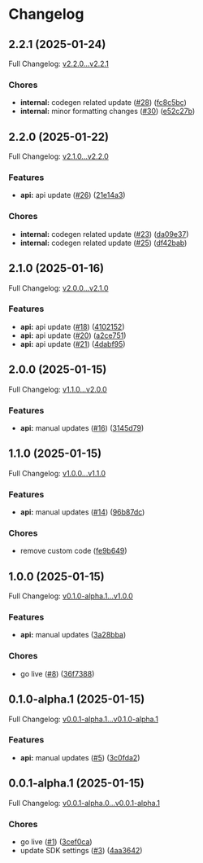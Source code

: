 # Changelog

## 2.2.1 (2025-01-24)

Full Changelog: [v2.2.0...v2.2.1](https://github.com/Zywa-co/nebula-python-sdk/compare/v2.2.0...v2.2.1)

### Chores

* **internal:** codegen related update ([#28](https://github.com/Zywa-co/nebula-python-sdk/issues/28)) ([fc8c5bc](https://github.com/Zywa-co/nebula-python-sdk/commit/fc8c5bc7d4946ed1b3374aa7a89dc6966d5b5d38))
* **internal:** minor formatting changes ([#30](https://github.com/Zywa-co/nebula-python-sdk/issues/30)) ([e52c27b](https://github.com/Zywa-co/nebula-python-sdk/commit/e52c27b8e30e19031f6f7bb4d23945dbdea5cb0e))

## 2.2.0 (2025-01-22)

Full Changelog: [v2.1.0...v2.2.0](https://github.com/Zywa-co/nebula-python-sdk/compare/v2.1.0...v2.2.0)

### Features

* **api:** api update ([#26](https://github.com/Zywa-co/nebula-python-sdk/issues/26)) ([21e14a3](https://github.com/Zywa-co/nebula-python-sdk/commit/21e14a3475bdafe2142cbb5ccd055393adc957ab))


### Chores

* **internal:** codegen related update ([#23](https://github.com/Zywa-co/nebula-python-sdk/issues/23)) ([da09e37](https://github.com/Zywa-co/nebula-python-sdk/commit/da09e371d7f556af99370b115e160aab2de0534a))
* **internal:** codegen related update ([#25](https://github.com/Zywa-co/nebula-python-sdk/issues/25)) ([df42bab](https://github.com/Zywa-co/nebula-python-sdk/commit/df42baba513f32b862920d3b62dff38d39187f7e))

## 2.1.0 (2025-01-16)

Full Changelog: [v2.0.0...v2.1.0](https://github.com/Zywa-co/nebula-python-sdk/compare/v2.0.0...v2.1.0)

### Features

* **api:** api update ([#18](https://github.com/Zywa-co/nebula-python-sdk/issues/18)) ([4102152](https://github.com/Zywa-co/nebula-python-sdk/commit/4102152d9cfc62806d4e58fef2ddd448714b3b4b))
* **api:** api update ([#20](https://github.com/Zywa-co/nebula-python-sdk/issues/20)) ([a2ce751](https://github.com/Zywa-co/nebula-python-sdk/commit/a2ce75123f6cb008b6585aa189fad5ab1bb76c28))
* **api:** api update ([#21](https://github.com/Zywa-co/nebula-python-sdk/issues/21)) ([4dabf95](https://github.com/Zywa-co/nebula-python-sdk/commit/4dabf9537d36be0bf72f832d2224af46cf7ca506))

## 2.0.0 (2025-01-15)

Full Changelog: [v1.1.0...v2.0.0](https://github.com/Zywa-co/nebula-python-sdk/compare/v1.1.0...v2.0.0)

### Features

* **api:** manual updates ([#16](https://github.com/Zywa-co/nebula-python-sdk/issues/16)) ([3145d79](https://github.com/Zywa-co/nebula-python-sdk/commit/3145d79f53183a2dcedf9bbbc7f37e1b1ed006e3))

## 1.1.0 (2025-01-15)

Full Changelog: [v1.0.0...v1.1.0](https://github.com/Zywa-co/nebula-python-sdk/compare/v1.0.0...v1.1.0)

### Features

* **api:** manual updates ([#14](https://github.com/Zywa-co/nebula-python-sdk/issues/14)) ([96b87dc](https://github.com/Zywa-co/nebula-python-sdk/commit/96b87dcfaeeccd227693c34724a52b26794d2685))


### Chores

* remove custom code ([fe9b649](https://github.com/Zywa-co/nebula-python-sdk/commit/fe9b649a1902c4374ac70f6e19b34ef7594d18e9))

## 1.0.0 (2025-01-15)

Full Changelog: [v0.1.0-alpha.1...v1.0.0](https://github.com/Zywa-co/nebula-python-sdk/compare/v0.1.0-alpha.1...v1.0.0)

### Features

* **api:** manual updates ([3a28bba](https://github.com/Zywa-co/nebula-python-sdk/commit/3a28bbae802e07b3580b8bbcc4ef99cc1b20f448))


### Chores

* go live ([#8](https://github.com/Zywa-co/nebula-python-sdk/issues/8)) ([36f7388](https://github.com/Zywa-co/nebula-python-sdk/commit/36f7388e00949f2d138546cda76df7f877262edd))

## 0.1.0-alpha.1 (2025-01-15)

Full Changelog: [v0.0.1-alpha.1...v0.1.0-alpha.1](https://github.com/Zywa-co/nebula-python-sdk/compare/v0.0.1-alpha.1...v0.1.0-alpha.1)

### Features

* **api:** manual updates ([#5](https://github.com/Zywa-co/nebula-python-sdk/issues/5)) ([3c0fda2](https://github.com/Zywa-co/nebula-python-sdk/commit/3c0fda22eae042e11fe8f73920cbc6e89eba6386))

## 0.0.1-alpha.1 (2025-01-15)

Full Changelog: [v0.0.1-alpha.0...v0.0.1-alpha.1](https://github.com/Zywa-co/nebula-python-sdk/compare/v0.0.1-alpha.0...v0.0.1-alpha.1)

### Chores

* go live ([#1](https://github.com/Zywa-co/nebula-python-sdk/issues/1)) ([3cef0ca](https://github.com/Zywa-co/nebula-python-sdk/commit/3cef0ca0113f679661a5b556bc2803e6629dfde6))
* update SDK settings ([#3](https://github.com/Zywa-co/nebula-python-sdk/issues/3)) ([4aa3642](https://github.com/Zywa-co/nebula-python-sdk/commit/4aa364225dd497d0f324f422ef91cd1cb52202b2))
